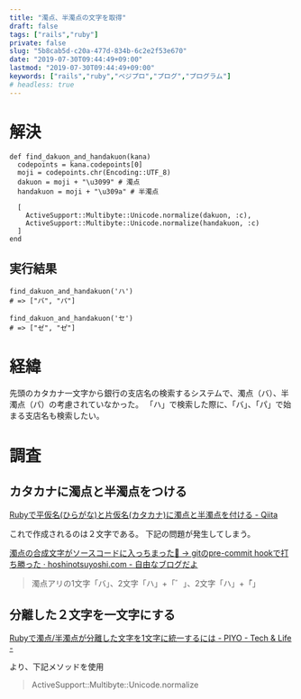 ```yaml
---
title: "濁点、半濁点の文字を取得"
draft: false
tags: ["rails","ruby"]
private: false
slug: "5b8cab5d-c20a-477d-834b-6c2e2f53e670"
date: "2019-07-30T09:44:49+09:00"
lastmod: "2019-07-30T09:44:49+09:00"
keywords: ["rails","ruby","ベジプロ","プログ","プログラム"]
# headless: true
---
```


# 解決
```
def find_dakuon_and_handakuon(kana)
  codepoints = kana.codepoints[0]
  moji = codepoints.chr(Encoding::UTF_8)
  dakuon = moji + "\u3099" # 濁点
  handakuon = moji + "\u309a" # 半濁点

  [
    ActiveSupport::Multibyte::Unicode.normalize(dakuon, :c),
    ActiveSupport::Multibyte::Unicode.normalize(handakuon, :c)
  ]
end
```

## 実行結果
```
find_dakuon_and_handakuon('ハ')
# => ["バ", "パ"]

find_dakuon_and_handakuon('セ')
# => ["ゼ", "セ゚"]
```

# 経緯
先頭のカタカナ一文字から銀行の支店名の検索するシステムで、濁点（バ）、半濁点（パ）の考慮されていなかった。
「ハ」で検索した際に、「バ」、「パ」で始まる支店名も検索したい。

# 調査
## カタカナに濁点と半濁点をつける
[Rubyで平仮名(ひらがな)と片仮名(カタカナ)に濁点と半濁点を付ける - Qiita](https://qiita.com/niwasawa/items/2556cc5a8035895fec37)

これで作成されるのは２文字である。
下記の問題が発生してしまう。

[濁点の合成文字がソースコードに入っちまった💢 -> gitのpre-commit hookで打ち勝った · hoshinotsuyoshi.com - 自由なブログだよ](https://hoshinotsuyoshi.com/post/pre_commit_prevents_odd_chars/)
> 濁点アリの1文字「バ」、2文字「ハ」+「゛」、2文字「ハ」+「゙」

## 分離した２文字を一文字にする
[Rubyで濁点/半濁点が分離した文字を1文字に統一するには - PIYO - Tech & Life -](https://blog.piyo.tech/posts/2015-03-17-072707/)

より、下記メソッドを使用

> ActiveSupport::Multibyte::Unicode.normalize
